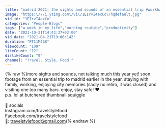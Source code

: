```yaml
---
title: "madrid 2021| the sights and sounds of an essential trip #workhardplayhard ⭐"
image: "https:\/\/i.ytimg.com\/vi\/1EIrvI4axCo\/hqdefault.jpg"
vid_id: "1EIrvI4axCo"
categories: "People-Blogs"
tags: ["a week in my life","morning routine","productivity"]
date: "2021-10-21T14:43:37+03:00"
vid_date: "2021-04-21T19:06:14Z"
duration: "PT11M46S"
viewcount: "108"
likeCount: "12"
dislikeCount: "0"
channel: "Travel. Style. Food."
---
```

{% raw %}more sights and sounds, not talking much this year yet! soon. footage from an essential trip to madrid earlier in the year, staying with family, working, enjoying city memories (sadly no retiro, it was closed) and visiting one too many bars. enjoy, stay safe! ❤️<br />p.s. lol at butchered thumbnail squiggle<br /><br />🤍 socials<br />Instagram.com/travelstylefood<br />Facebook.com/travelstylefood<br />💌: travelstylefood@gmail.com{% endraw %}
